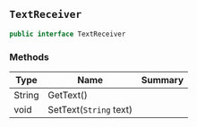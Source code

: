 ## `TextReceiver`

```csharp
public interface TextReceiver

```

### Methods

| Type | Name | Summary | 
| --- | --- | --- | 
| String | GetText() |  | 
| void | SetText(`String` text) |  | 


